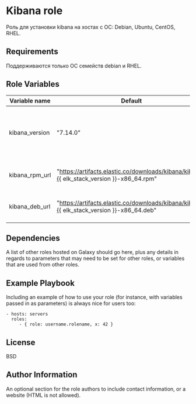 Kibana role
=========

Роль для установки kibana на хостах с ОС: Debian, Ubuntu, CentOS, RHEL.

Requirements
------------

Поддерживаются только ОС семейств debian и RHEL.

Role Variables
--------------

| Variable name | Default | Description |
|-----------------------|----------|-------------------------|
| kibana_version | "7.14.0" | Параметр, который определяет какой версии kibana будет установлен |
| kibana_rpm_url | "https://artifacts.elastic.co/downloads/kibana/kibana-{{ elk_stack_version }}-x86_64.rpm" | Ссылка на rpm-дистрибутив kibana|
| kibana_deb_url | "https://artifacts.elastic.co/downloads/kibana/kibana-{{ elk_stack_version }}-x86_64.deb" | Ссылка на deb-дистрибутив kibana|

Dependencies
------------

A list of other roles hosted on Galaxy should go here, plus any details in regards to parameters that may need to be set for other roles, or variables that are used from other roles.

Example Playbook
----------------

Including an example of how to use your role (for instance, with variables passed in as parameters) is always nice for users too:

    - hosts: servers
      roles:
         - { role: username.rolename, x: 42 }

License
-------

BSD

Author Information
------------------

An optional section for the role authors to include contact information, or a website (HTML is not allowed).
